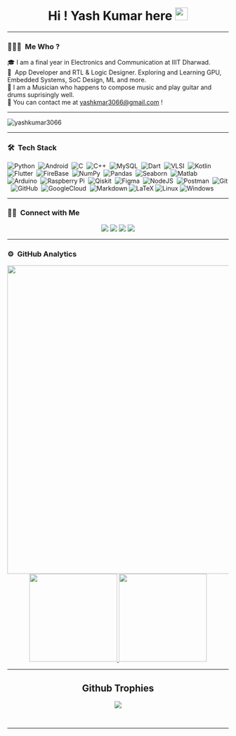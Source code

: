 

<h1 align="center">Hi ! Yash Kumar here <img src="https://github.com/TheDudeThatCode/TheDudeThatCode/blob/master/Assets/Hi.gif" width="29px"></h1>

---

### 👨🏻‍💻 &nbsp;Me Who ?

🎓&nbsp;I am a final year in Electronics and Communication at IIIT Dharwad.\
📱&nbsp; App Developer and RTL & Logic Designer. Exploring and Learning GPU, Embedded Systems, SoC Design, ML and more.\
🎸&nbsp;I am a Musician who happens to compose music and play guitar and drums suprisingly well.\
📮&nbsp;You can contact me at yashkmar3066@gmail.com !

---
<p align="left"> <img src="https://komarev.com/ghpvc/?username=yashkumar3066&label=Profile%20views&color=0e75b6&style=flat" alt="yashkumar3066" /> </p>


---

### 🛠 &nbsp;Tech Stack


![Python](https://img.shields.io/badge/python-3670A0?style=for-the-badge&logo=python&logoColor=yellow)&nbsp;
![Android](https://img.shields.io/badge/android-3670A0?style=for-the-badge&logo=android&logoColor=green)&nbsp;
![C](https://img.shields.io/badge/c-%2300599C.svg?style=for-the-badge&logo=c&logoColor=white)&nbsp;
![C++](https://img.shields.io/badge/c++-%2300599C.svg?style=for-the-badge&logo=c%2B%2B&logoColor=white)&nbsp;
![MySQL](https://img.shields.io/badge/mysql-3670A0?style=for-the-badge&logo=mysql&logoColor=orange)&nbsp;
![Dart](https://img.shields.io/badge/dart-%230175C2.svg?style=for-the-badge&logo=dart&logoColor=white)&nbsp; 
![VLSI](https://img.shields.io/badge/VLSI-%23013243.svg?style=for-the-badge&logo=vlsi&logoColor=orange)&nbsp;
![Kotlin](https://img.shields.io/badge/kotlin-%236929C4.svg?style=for-the-badge&logo=kotlin&logoColor=white)&nbsp;
![Flutter](https://img.shields.io/badge/Flutter-%2302569B.svg?style=for-the-badge&logo=Flutter&logoColor=white)&nbsp;
![FireBase](https://img.shields.io/badge/Firebase-%2302569B.svg?style=for-the-badge&logo=Firebase&logoColor=orange)&nbsp;
![NumPy](https://img.shields.io/badge/numpy-%23013243.svg?style=for-the-badge&logo=numpy&logoColor=white)&nbsp;
![Pandas](https://img.shields.io/badge/pandas-%23150458.svg?style=for-the-badge&logo=pandas&logoColor=white)&nbsp;
![Seaborn](https://img.shields.io/badge/seaborn-3670A0?style=for-the-badge&logo=seaborn&logoColor=ffdd54)&nbsp;
![Matlab](https://img.shields.io/badge/Matlab-3670A0?style=for-the-badge&logo=matlab&logoColor=ffdd54)&nbsp;
![Arduino](https://img.shields.io/badge/-Arduino-00979D?style=for-the-badge&logo=Arduino&logoColor=white)&nbsp;
![Raspberry Pi](https://img.shields.io/badge/-RaspberryPi-C51A4A?style=for-the-badge&logo=Raspberry-Pi)&nbsp;
![Qiskit](https://img.shields.io/badge/Qiskit-%236929C4.svg?style=for-the-badge&logo=Qiskit&logoColor=white)&nbsp;
![Figma](https://img.shields.io/badge/figma-3670A0?style=for-the-badge&logo=figma&logoColor=ffdd54)&nbsp;
![NodeJS](https://img.shields.io/badge/node.js-6DA55F?style=for-the-badge&logo=node.js&logoColor=green)&nbsp;
![Postman](https://img.shields.io/badge/postman-%23F05033?style=for-the-badge&logo=postman&logoColor=white)&nbsp;
![Git](https://img.shields.io/badge/git-%23F05033.svg?style=for-the-badge&logo=git&logoColor=white)&nbsp;
![GitHub](https://img.shields.io/badge/github-%23121011.svg?style=for-the-badge&logo=github&logoColor=white)&nbsp;
![GoogleCloud](https://img.shields.io/badge/Google_Cloud-3670A0?style=for-the-badge&logo=google-cloud&logoColor=ffdd54)&nbsp;
![Markdown](https://img.shields.io/badge/-Markdown-05122A?style=flat&logo=markdown)
![LaTeX](https://img.shields.io/badge/latex-%23008080.svg?style=for-the-badge&logo=latex&logoColor=white)
![Linux](https://img.shields.io/badge/Linux-E95420?style=for-the-badge&logo=linux&logoColor=white)
![Windows](https://img.shields.io/badge/Windows-0078D6?style=for-the-badge&logo=windows&logoColor=white)

---


### 🤝🏻 &nbsp;Connect with Me

<p align="center">
<a href="https://www.linkedin.com/in/yash-kumar-8b86771a7/"><img src="https://img.shields.io/badge/-yashkumar3066-0077B5?style=flat-the-badge&logo=Linkedin&logoColor=white"/></a>
<a href="mailto:yashkumar3066@gmail.com"><img src="https://img.shields.io/badge/-yashkumar3066@gmail.com-D14836?style=flat-square&logo=Gmail&logoColor=white"/></a>
<a href="https://www.instagram.com/yashkumar3066/"><img src="https://img.shields.io/badge/-yashkumar3066-E4405F?style=flat-the-badge&logo=Instagram&logoColor=white"/></a>
<a href="https://twitter.com/yashkumar3066"><img src="https://img.shields.io/badge/-yashkumar3066-1877F2?style=flat-the-badge&logo=Twitter&logoColor=white"/></a>
  
  

---
### ⚙️ &nbsp;GitHub Analytics

<p align="center">
  <img align="center" src="https://activity-graph.herokuapp.com/graph?username=yashkumar3066&bg_color=011637&color=e4e2f2&line=fafafa&point=f4f2f2&area=true&hide_border=true" width='702.21' />

<a href="https://github.com/yashkumar3066">
  <img height="200em" src="https://github-readme-stats-eight-theta.vercel.app/api?username=yashkumar3066&show_icons=true&theme=vue-dark&include_all_commits=true&count_private=true"/>
  <img height="200em" src="https://github-readme-stats-eight-theta.vercel.app/api/top-langs/?username=yashkumar3066&layout=compact&langs_count=8&theme=vue-dark"/>
</a>
</p>


<hr>
<h2 align="center">Github Trophies</h2>
<p align="center">
<img src="https://github-profile-trophy.vercel.app/?username=yashkumar3066&theme=darkhub">
</p>
</br>  
<hr>


